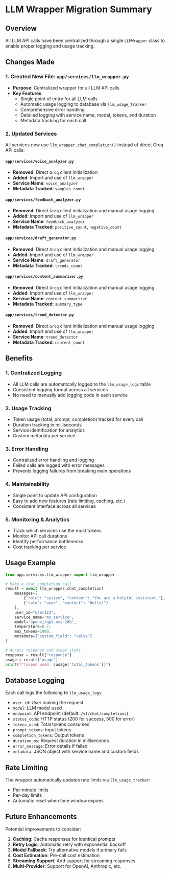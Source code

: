 # LLM Wrapper Migration Summary

## Overview
All LLM API calls have been centralized through a single `LLMWrapper` class to enable proper logging and usage tracking.

## Changes Made

### 1. Created New File: `app/services/llm_wrapper.py`
- **Purpose**: Centralized wrapper for all LLM API calls
- **Key Features**:
  - Single point of entry for all LLM calls
  - Automatic usage logging to database via `llm_usage_tracker`
  - Comprehensive error handling
  - Detailed logging with service name, model, tokens, and duration
  - Metadata tracking for each call

### 2. Updated Services

All services now use `llm_wrapper.chat_completion()` instead of direct Groq API calls:

#### `app/services/voice_analyzer.py`
- **Removed**: Direct `Groq` client initialization
- **Added**: Import and use of `llm_wrapper`
- **Service Name**: `voice_analyzer`
- **Metadata Tracked**: `samples_count`

#### `app/services/feedback_analyzer.py`
- **Removed**: Direct `Groq` client initialization and manual usage logging
- **Added**: Import and use of `llm_wrapper`
- **Service Name**: `feedback_analyzer`
- **Metadata Tracked**: `positive_count`, `negative_count`

#### `app/services/draft_generator.py`
- **Removed**: Direct `Groq` client initialization and manual usage logging
- **Added**: Import and use of `llm_wrapper`
- **Service Name**: `draft_generator`
- **Metadata Tracked**: `trends_count`

#### `app/services/content_summarizer.py`
- **Removed**: Direct `Groq` client initialization and manual usage logging
- **Added**: Import and use of `llm_wrapper`
- **Service Name**: `content_summarizer`
- **Metadata Tracked**: `summary_type`

#### `app/services/trend_detector.py`
- **Removed**: Direct `Groq` client initialization and manual usage logging
- **Added**: Import and use of `llm_wrapper`
- **Service Name**: `trend_detector`
- **Metadata Tracked**: `content_count`

## Benefits

### 1. Centralized Logging
- All LLM calls are automatically logged to the `llm_usage_logs` table
- Consistent logging format across all services
- No need to manually add logging code in each service

### 2. Usage Tracking
- Token usage (total, prompt, completion) tracked for every call
- Duration tracking in milliseconds
- Service identification for analytics
- Custom metadata per service

### 3. Error Handling
- Centralized error handling and logging
- Failed calls are logged with error messages
- Prevents logging failures from breaking main operations

### 4. Maintainability
- Single point to update API configuration
- Easy to add new features (rate limiting, caching, etc.)
- Consistent interface across all services

### 5. Monitoring & Analytics
- Track which services use the most tokens
- Monitor API call durations
- Identify performance bottlenecks
- Cost tracking per service

## Usage Example

```python
from app.services.llm_wrapper import llm_wrapper

# Make a chat completion call
result = await llm_wrapper.chat_completion(
    messages=[
        {"role": "system", "content": "You are a helpful assistant."},
        {"role": "user", "content": "Hello!"}
    ],
    user_id="user123",
    service_name="my_service",
    model="openai/gpt-oss-20b",
    temperature=0.7,
    max_tokens=1000,
    metadata={"custom_field": "value"}
)

# Access response and usage stats
response = result["response"]
usage = result["usage"]
print(f"Tokens used: {usage['total_tokens']}")
```

## Database Logging

Each call logs the following to `llm_usage_logs`:
- `user_id`: User making the request
- `model`: LLM model used
- `endpoint`: API endpoint (default: `/v1/chat/completions`)
- `status_code`: HTTP status (200 for success, 500 for error)
- `tokens_used`: Total tokens consumed
- `prompt_tokens`: Input tokens
- `completion_tokens`: Output tokens
- `duration_ms`: Request duration in milliseconds
- `error_message`: Error details if failed
- `metadata`: JSON object with service name and custom fields

## Rate Limiting

The wrapper automatically updates rate limits via `llm_usage_tracker`:
- Per-minute limits
- Per-day limits
- Automatic reset when time window expires

## Future Enhancements

Potential improvements to consider:
1. **Caching**: Cache responses for identical prompts
2. **Retry Logic**: Automatic retry with exponential backoff
3. **Model Fallback**: Try alternative models if primary fails
4. **Cost Estimation**: Pre-call cost estimation
5. **Streaming Support**: Add support for streaming responses
6. **Multi-Provider**: Support for OpenAI, Anthropic, etc.
